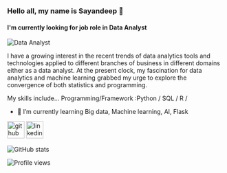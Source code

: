 ### Hello all, my name is Sayandeep 👋
#### I'm currently looking for job role in Data Analyst
![Data Analyst](https://media-exp1.licdn.com/dms/image/C5616AQHStwUwcEE_fg/profile-displaybackgroundimage-shrink_200_800/0/1622669153587?e=1647475200&v=beta&t=ZvsJpwCsmmD-KLsnRpjD3zAPyvspgfauA2bNZ3RZcUk)

I have a growing interest in the recent trends of data analytics tools and technologies applied to different branches of business in different domains either as a data analyst. At the present clock, my fascination for data analytics and machine learning grabbed my urge to explore the convergence of both statistics and programming.

My skills include... 
Programming/Framework :Python / SQL / R / 

- 🌱 I’m currently learning Big data, Machine learning, AI, Flask


[<img src='https://cdn.jsdelivr.net/npm/simple-icons@3.0.1/icons/github.svg' alt='github' height='40'>](https://github.com/Sayandeep-Datascience)  [<img src='https://cdn.jsdelivr.net/npm/simple-icons@3.0.1/icons/linkedin.svg' alt='linkedin' height='40'>](https://www.linkedin.com/in/https://www.linkedin.com/in/sayandeepsinha16//)  

![GitHub stats](https://github-readme-stats.vercel.app/api?username=Sayandeep-Datascience&show_icons=true)  

![Profile views](https://gpvc.arturio.dev/Sayandeep-Datascience)  
